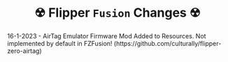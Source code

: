 <h1 align="center"><p>&#9762; Flipper <code>Fusion</code> Changes &#9762;</p></h1>

<p>
16-1-2023 - AirTag Emulator Firmware Mod Added to Resources. Not implemented by default in FZFusion! (https://github.com/culturally/flipper-zero-airtag)

